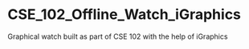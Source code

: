 # CSE_102_Offline_Watch_iGraphics
Graphical watch built as part of CSE 102 with the help of iGraphics
